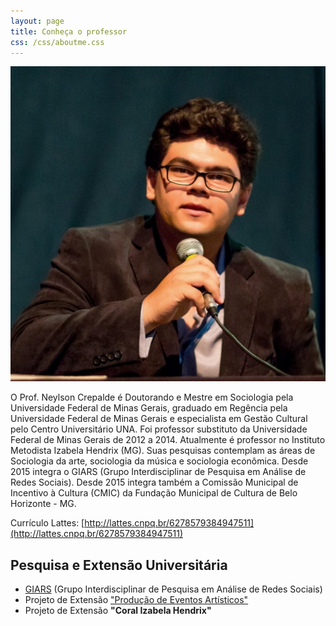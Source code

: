 ```yaml
---
layout: page
title: Conheça o professor
css: /css/aboutme.css
---
```

![foto](/img/Neylson.jpg)

O Prof. Neylson Crepalde é Doutorando e Mestre em Sociologia pela Universidade Federal de Minas Gerais, graduado em Regência pela Universidade Federal de Minas Gerais e especialista em Gestão Cultural pelo Centro Universitário UNA. Foi professor substituto da Universidade Federal de Minas Gerais de 2012 a 2014. Atualmente é professor no Instituto Metodista Izabela Hendrix (MG). Suas pesquisas contemplam as áreas de Sociologia da arte, sociologia da música e sociologia econômica. Desde 2015 integra o GIARS (Grupo Interdisciplinar de Pesquisa em Análise de Redes Sociais). Desde 2015 integra também a Comissão Municipal de Incentivo à Cultura (CMIC) da Fundação Municipal de Cultura de Belo Horizonte - MG.

Currículo Lattes: [http://lattes.cnpq.br/6278579384947511](http://lattes.cnpq.br/6278579384947511)


Pesquisa e Extensão Universitária
---------------------

 - [GIARS](http://www.giars.ufmg.br) (Grupo Interdisciplinar de Pesquisa em Análise de Redes Sociais)
 - Projeto de Extensão ["Produção de Eventos Artísticos"](http://neylsoncrepalde.wix.com/extensaopea)
 - Projeto de Extensão **"Coral Izabela Hendrix"**


